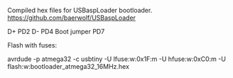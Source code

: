 Compiled hex files for USBaspLoader bootloader. https://github.com/baerwolf/USBaspLoader

D+ PD2
D- PD4
Boot jumper PD7

Flash with fuses:

avrdude -p atmega32 -c usbtiny -U lfuse:w:0x1F:m -U hfuse:w:0xC0:m -U flash:w:bootloader_atmega32_16MHz.hex
